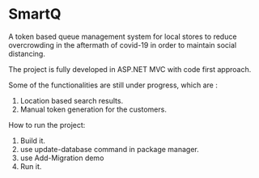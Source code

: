 # SmartQ
A token based queue management system for local stores to reduce overcrowding in the aftermath of covid-19 in order to maintain social distancing.

The project is fully developed in ASP.NET MVC with code first approach.

Some of the functionalities are still under progress, which are :
1. Location based search results.
2. Manual token generation for the customers.

How to run the project:
1. Build it.
2. use update-database command in package manager.
3. use Add-Migration demo
4. Run it.


